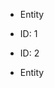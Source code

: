 










- Entity














































- ID: 1


- ID: 2












- Entity
